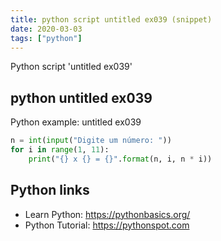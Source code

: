 ```yaml
---
title: python script untitled ex039 (snippet)
date: 2020-03-03
tags: ["python"]
---
```

Python script 'untitled ex039'


## python untitled ex039

Python example: untitled ex039

```python
n = int(input("Digite um número: "))
for i in range(1, 11):
    print("{} x {} = {}".format(n, i, n * i))


```

## Python links

- Learn Python: https://pythonbasics.org/
- Python Tutorial: https://pythonspot.com

